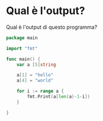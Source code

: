 # Qual è l'output?

Qual è l'output di questo programma?

```go
package main

import "fmt"

func main() {
	var a [5]string

	a[1] = "hello"
	a[4] = "world"

	for i := range a {
		fmt.Print(a[len(a)-1-i])
	}

}
```